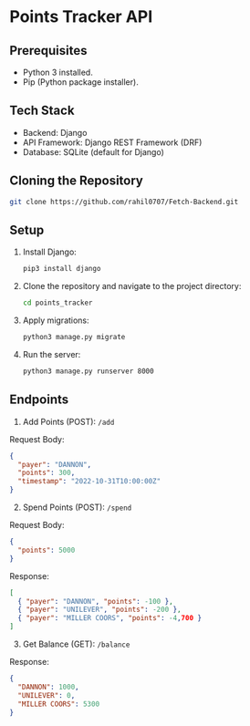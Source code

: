 # Points Tracker API

## Prerequisites

- Python 3 installed.
- Pip (Python package installer).

## Tech Stack

- Backend: Django
- API Framework: Django REST Framework (DRF)
- Database: SQLite (default for Django)

## Cloning the Repository

```bash
git clone https://github.com/rahil0707/Fetch-Backend.git
```

## Setup

1. Install Django:
   ```bash
   pip3 install django
   ```
2. Clone the repository and navigate to the project directory:
   ```bash
   cd points_tracker
   ```
3. Apply migrations:
   ```bash
   python3 manage.py migrate
   ```
4. Run the server:
   ```bash
   python3 manage.py runserver 8000
   ```


## Endpoints

1. Add Points (POST): `/add`
   
Request Body:
```json
{
  "payer": "DANNON",
  "points": 300,
  "timestamp": "2022-10-31T10:00:00Z"
}
```

2. Spend Points (POST): `/spend`
   
Request Body:
```json
{
  "points": 5000
}
```
Response:
```json
[
  { "payer": "DANNON", "points": -100 },
  { "payer": "UNILEVER", "points": -200 },
  { "payer": "MILLER COORS", "points": -4,700 }
]

```

3. Get Balance (GET): `/balance`
   
Response:
```json
{
  "DANNON": 1000,
  "UNILEVER": 0,
  "MILLER COORS": 5300
}
```
